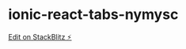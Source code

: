 # ionic-react-tabs-nymysc

[Edit on StackBlitz ⚡️](https://stackblitz.com/edit/ionic-react-tabs-nymysc)